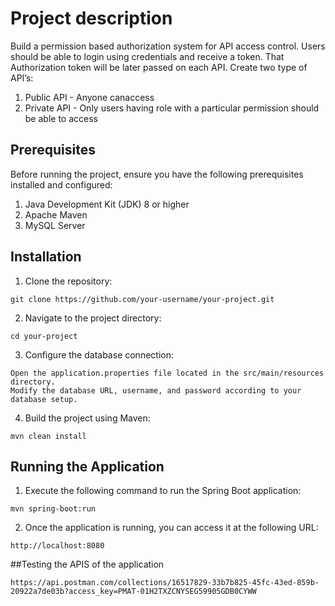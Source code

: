 # Project description
Build a permission based authorization system for API access control.
Users should be able to login using credentials and receive a token. That Authorization token will
be later passed on each API. Create two type of API’s:
1. Public API - Anyone canaccess
2. Private API - Only users having role with a particular permission should be able to access

## Prerequisites
Before running the project, ensure you have the following prerequisites installed and configured:

1. Java Development Kit (JDK) 8 or higher
2. Apache Maven 
3. MySQL Server

## Installation
1. Clone the repository:
```
git clone https://github.com/your-username/your-project.git
```
2. Navigate to the project directory:
```
cd your-project
```
3. Configure the database connection:
```
Open the application.properties file located in the src/main/resources directory.
Modify the database URL, username, and password according to your database setup.
```
4. Build the project using Maven:
```
mvn clean install
```

## Running the Application
1. Execute the following command to run the Spring Boot application:
```
mvn spring-boot:run
```
2. Once the application is running, you can access it at the following URL:
```
http://localhost:8080
```
##Testing the APIS of the application
```
https://api.postman.com/collections/16517829-33b7b825-45fc-43ed-859b-20922a7de03b?access_key=PMAT-01H2TXZCNYSEG59905GDB0CYWW
```


